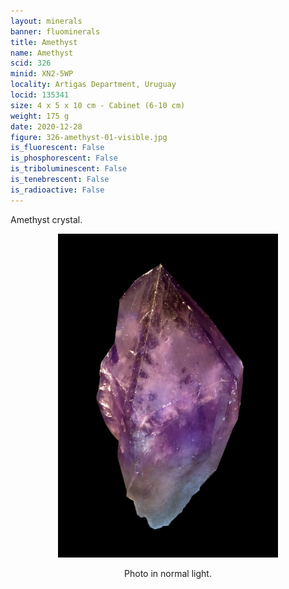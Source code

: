 ```yaml
---
layout: minerals
banner: fluominerals
title: Amethyst
name: Amethyst
scid: 326
minid: XN2-5WP
locality: Artigas Department, Uruguay
locid: 135341
size: 4 x 5 x 10 cm - Cabinet (6-10 cm)
weight: 175 g
date: 2020-12-28
figure: 326-amethyst-01-visible.jpg
is_fluorescent: False
is_phosphorescent: False
is_triboluminescent: False
is_tenebrescent: False
is_radioactive: False
---
```

Amethyst crystal.

<figure style='text-align:center;margin:0 auto;width:100%'><img width='70%' src='/img/minerals/326-amethyst-01-visible.jpg'><figcaption style='padding:1em 0 2em'>Photo in normal light.</figcaption></figure>
